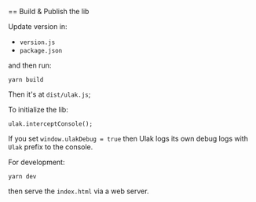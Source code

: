 == Build & Publish the lib

Update version in:

* `version.js`
* `package.json`

and then run:

```
yarn build
```

Then it's at `dist/ulak.js`;

To initialize the lib:

```
ulak.interceptConsole();
```

If you set `window.ulakDebug = true` then Ulak logs its own debug logs with `Ulak` prefix to the console.

For development:

```
yarn dev
```

then serve the `index.html` via a web server.
